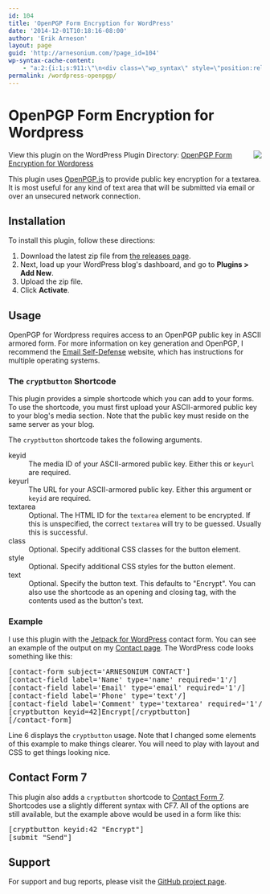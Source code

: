 ```yaml
---
id: 104
title: 'OpenPGP Form Encryption for WordPress'
date: '2014-12-01T10:18:16-08:00'
author: 'Erik Arneson'
layout: page
guid: 'http://arnesonium.com/?page_id=104'
wp-syntax-cache-content:
    - "a:2:{i:1;s:911:\"\n<div class=\"wp_syntax\" style=\"position:relative;\"><table><tr><td class=\"line_numbers\"><pre>1\n2\n3\n4\n5\n6\n7\n</pre></td><td class=\"code\"><pre class=\"html\" style=\"font-family:monospace;\">[contact-form subject='ARNESONIUM CONTACT']\r\n[contact-field label='Name' type='name' required='1'/]\r\n[contact-field label='Email' type='email' required='1'/]\r\n[contact-field label='Phone' type='text'/]\r\n[contact-field label='Comment' type='textarea' required='1'/]\r\n[cryptbutton keyid=42]Encrypt[/cryptbutton]\r\n[/contact-form]</pre></td></tr></table><p class=\"theCode\" style=\"display:none;\">[contact-form subject='ARNESONIUM CONTACT']\r\n[contact-field label='Name' type='name' required='1'/]\r\n[contact-field label='Email' type='email' required='1'/]\r\n[contact-field label='Phone' type='text'/]\r\n[contact-field label='Comment' type='textarea' required='1'/]\r\n[cryptbutton keyid=42]Encrypt[/cryptbutton]\r\n[/contact-form]</p></div>\n\";i:2;s:401:\"\n<div class=\"wp_syntax\" style=\"position:relative;\"><table><tr><td class=\"line_numbers\"><pre>1\n2\n</pre></td><td class=\"code\"><pre class=\"html\" style=\"font-family:monospace;\">    [cryptbutton keyid:42 &quot;Encrypt&quot;]\n    [submit &quot;Send&quot;]</pre></td></tr></table><p class=\"theCode\" style=\"display:none;\">    [cryptbutton keyid:42 &quot;Encrypt&quot;]\n    [submit &quot;Send&quot;]</p></div>\n\";}"
permalink: /wordpress-openpgp/
---
```


<h1>OpenPGP Form Encryption for Wordpress</h1>

<img src="https://img.shields.io/wordpress/plugin/dt/openpgp-form-encryption.svg" style="float:right"><span data-icon="&#xe088;" style="float:left;font-size:xx-large;padding-right:0.1em"></span>View this plugin on the WordPress Plugin Directory: <a href="https://wordpress.org/plugins/openpgp-form-encryption/" target="_blank">OpenPGP Form Encryption for Wordpress</a>

This plugin uses <a title="OpenPGP.js" href="https://openpgpjs.org/" target="_blank">OpenPGP.js</a>&nbsp;to provide public key encryption for a textarea. It is most useful for any kind of text area that will be submitted via email or over an unsecured network connection.


<h2>Installation</h2>

To install this plugin, follow these directions:

<ol>
    <li>Download the latest zip file from <a href="https://github.com/pymander/wordpress-openpgp/releases" target="_blank">the releases page</a>. </li>
    <li>Next, load up your WordPress blog's dashboard, and go to <strong>Plugins &gt; Add New</strong>.</li>
    <li>Upload the zip file.</li>
    <li>Click <strong>Activate</strong>.</li>
</ol>

<h2>Usage</h2>

OpenPGP for Wordpress requires access to an OpenPGP public key in ASCII armored form. For more information on key generation and OpenPGP, I recommend the <a href="https://emailselfdefense.fsf.org/en/" title="Email Self-Defense" target="_blank">Email Self-Defense</a> website, which has instructions for multiple operating systems.

<h3>The <code>cryptbutton</code> Shortcode</h3>

This plugin provides a simple shortcode which you can add to your forms. To use the shortcode, you must first upload your ASCII-armored public key to your blog's media section. Note that the public key must reside on the same server as your blog.

The <code>cryptbutton</code> shortcode takes the following arguments.

<dl>
<dt>keyid</dt>
<dd>The media ID of your ASCII-armored public key. Either this or <code>keyurl</code> are required.</dd>

<dt>keyurl</dt>
<dd>The URL for your ASCII-armored public key. Either this argument or <code>keyid</code> are required.</dd>

<dt>textarea</dt>
<dd>Optional. The HTML ID for the <code>textarea</code> element to be encrypted. If this is unspecified, the correct <code>textarea</code> will try to be guessed. Usually this is successful.</dd>

<dt>class</dt>
<dd>Optional. Specify additional CSS classes for the button element.</dd>

<dt>style</dt>
<dd>Optional. Specify additional CSS styles for the button element.</dd>

<dt>text</dt>
<dd>Optional. Specify the button text. This defaults to "Encrypt". You can also use the shortcode as an opening and closing tag, with the contents used as the button's text.</dd>
</dl>

<h3>Example</h3>

I use this plugin with the <a href="http://jetpack.me/" target="_blank">Jetpack for WordPress</a> contact form. You can see an example of the output on my <a href="http://arnesonium.com/contact/" title="Contact">Contact page</a>. The WordPress code looks something like this:

<pre lang="html" line="1">
[contact-form subject='ARNESONIUM CONTACT']
[contact-field label='Name' type='name' required='1'/]
[contact-field label='Email' type='email' required='1'/]
[contact-field label='Phone' type='text'/]
[contact-field label='Comment' type='textarea' required='1'/]
[cryptbutton keyid=42]Encrypt[/cryptbutton]
[/contact-form]
</pre>

Line 6 displays the <code>cryptbutton</code> usage. Note that I changed some elements of this example to make things clearer. You will need to play with layout and CSS to get things looking nice.

<h2>Contact Form 7</h2>

This plugin also adds a <code>cryptbutton</code> shortcode to <a href="http://contactform7.com/" target="_blank">Contact Form 7</a>. Shortcodes use a slightly different syntax with CF7. All of the options are still available, but the example above would be used in a form like this:

<pre lang="html" line="1">
[cryptbutton keyid:42 "Encrypt"]
[submit "Send"]
</pre>

<h2>Support</h2>

For support and bug reports, please visit the <a href="https://github.com/pymander/wordpress-openpgp/issues">GitHub project page</a>.
